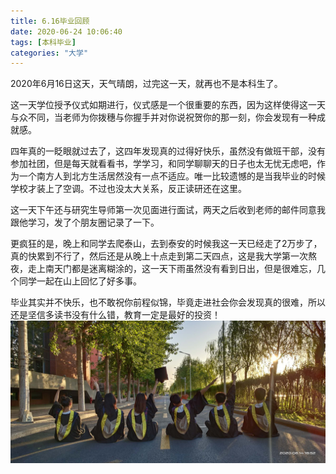 ```yaml
---
title: 6.16毕业回顾
date: 2020-06-24 10:06:40
tags: [本科毕业]
categories: "大学"
---
```


2020年6月16日这天，天气晴朗，过完这一天，就再也不是本科生了。
<!--more--> 
这一天学位授予仪式如期进行，仪式感是一个很重要的东西，因为这样使得这一天与众不同，当老师为你拨穗与你握手并对你说祝贺你的那一刻，你会发现有一种成就感。

四年真的一眨眼就过去了，这四年发现真的过得好快乐，虽然没有做班干部，没有参加社团，但是每天就看看书，学学习，和同学聊聊天的日子也太无忧无虑吧，作为一个南方人到北方生活居然没有一点不适应。唯一比较遗憾的是当我毕业的时候学校才装上了空调。不过也没太大关系，反正读研还在这里。


这一天下午还与研究生导师第一次见面进行面试，两天之后收到老师的邮件同意我跟他学习，发了个朋友圈记录了一下。

更疯狂的是，晚上和同学去爬泰山，去到泰安的时候我这一天已经走了2万步了，真的快累到不行了，然后还是从晚上十点走到第二天四点，这是我大学第一次熬夜，走上南天门都是迷离糊涂的，这一天下雨虽然没有看到日出，但是很难忘，几个同学一起在山上回忆了好多事。

毕业其实并不快乐，也不敢祝你前程似锦，毕竟走进社会你会发现真的很难，所以还是坚信多读书没有什么错，教育一定是最好的投资！
![纪念](/images/university/3.jpg)